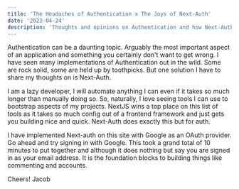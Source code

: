 ```yaml
---
title: 'The Headaches of Authentication x The Joys of Next-Auth' 
date: '2023-04-24'
description: 'Thoughts and opinions on Authentication and how Next-Auth has alleviated so many issues shared by Jacob Tye - Software Engineer in Sydney, NSW Australia'
---
```


Authentication can be a daunting topic. Arguably the most important aspect of an application and something you certainly don't want to get wrong. I have seen many implementations of Authentication out in the wild. Some are rock solid, some are held up by toothpicks. But one solution I have to share my thoughts on is Next-Auth.

I am a lazy developer, I will automate anything I can even if it takes so much longer than manually doing so. So, naturally, I love seeing tools I can use to bootstrap aspects of my projects. NextJS wins a top place on this list of tools as it takes so much config out of a frontend framework and just gets you building nice and quick. Next-Auth does exactly this but for auth.

I have implemented Next-auth on this site with Google as an OAuth provider. Go ahead and try signing in with Google. This took a grand total of 10 minutes to put together and although it does nothing but say you are signed in as your email address. It is the foundation blocks to building things like commenting and accounts.

Cheers!
Jacob